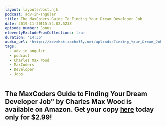 ```yaml
---
layout: layouts/post.njk
podcast: adv-in-angular
title: The MaxCoders Guide To Finding Your Dream Developer Job
date: 2019-11-20T15:54:02.523Z
episode_number: Bonus
eleventyExcludeFromCollections: true
duration: '14:35'
audio_url: 'https://devchat.cachefly.net/uploads/Finding_Your_Dream_Job.mp3'
tags:
  - adv_in_angular
  - podcast
  - Charles Max Wood
  - MaxCoders
  - Developer
  - Jobs
---
```

## **The MaxCoders Guide to Finding Your Dream Developer Job" by Charles Max Wood is available on Amazon. Get your copy** [**here**](https://www.amazon.com/MaxCoders-Guide-Finding-Dream-Developer-ebook/dp/B081MBL5C9/ref=sr_1_2?keywords=charles+max+wood&qid=1574160229&sr=8-2) **today only for $2.99!**
